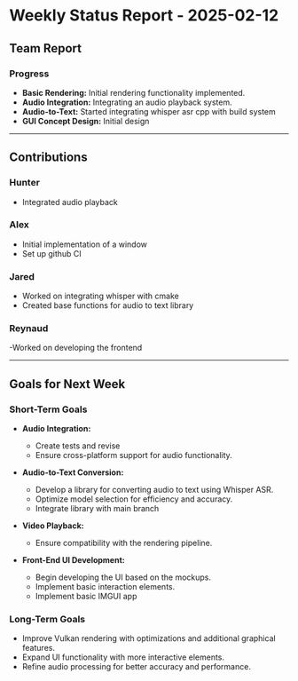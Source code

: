 # Weekly Status Report - 2025-02-12

## Team Report

### Progress
- **Basic Rendering:** Initial rendering functionality implemented.
- **Audio Integration:** Integrating an audio playback system.
- **Audio-to-Text:** Started integrating whisper asr cpp with build system
- **GUI Concept Design:** Initial design

---

## Contributions

### Hunter
- Integrated audio playback

### Alex
- Initial implementation of a window
- Set up github CI

### Jared
- Worked on integrating whisper with cmake
- Created base functions for audio to text library

### Reynaud 
-Worked on developing the frontend

---

## Goals for Next Week

### Short-Term Goals
- **Audio Integration:**
    - Create tests and revise
    - Ensure cross-platform support for audio functionality.

- **Audio-to-Text Conversion:**
    - Develop a library for converting audio to text using Whisper ASR.
    - Optimize model selection for efficiency and accuracy.
    - Integrate library with main branch

- **Video Playback:**
    - Ensure compatibility with the rendering pipeline.

- **Front-End UI Development:**
    - Begin developing the UI based on the mockups.
    - Implement basic interaction elements.
    - Implement basic IMGUI app

### Long-Term Goals
- Improve Vulkan rendering with optimizations and additional graphical features.
- Expand UI functionality with more interactive elements.
- Refine audio processing for better accuracy and performance.  
